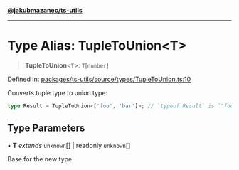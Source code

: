 [**@jakubmazanec/ts-utils**](../README.md)

---

# Type Alias: TupleToUnion\<T\>

> **TupleToUnion**\<`T`\>: `T`\[`number`\]

Defined in:
[packages/ts-utils/source/types/TupleToUnion.ts:10](https://github.com/jakubmazanec/tools/blob/b189bd808f93a39eacbf7e401a82a754c5ce3b63/packages/ts-utils/source/types/TupleToUnion.ts#L10)

Converts tuple type to union type:

```TypeScript
type Result = TupleToUnion<['foo', 'bar']>; // `typeof Result` is `"foo" | "bar"`
```

## Type Parameters

• **T** _extends_ `unknown`[] \| readonly `unknown`[]

Base for the new type.
